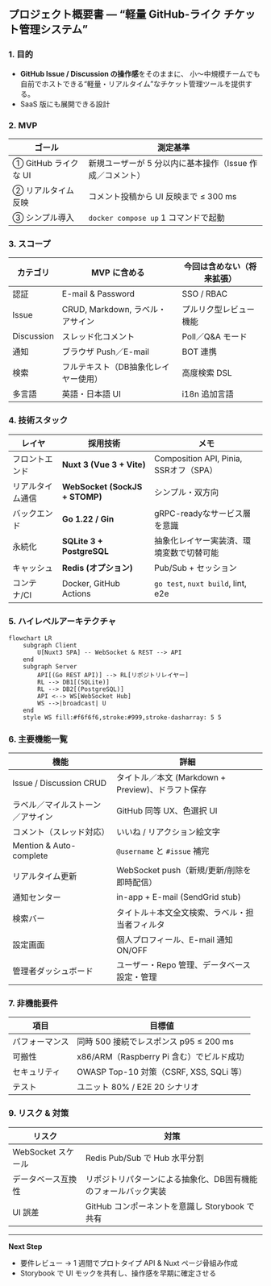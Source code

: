 ## プロジェクト概要書 — “軽量 GitHub-ライク チケット管理システム”

### 1. 目的

* **GitHub Issue / Discussion の操作感**をそのままに、
  小〜中規模チームでも自前でホストできる“軽量・リアルタイム”なチケット管理ツールを提供する。
* SaaS 版にも展開できる設計

### 2. MVP

| ゴール              | 測定基準                                 |
| ---------------- | ------------------------------------ |
| ① GitHub ライクな UI | 新規ユーザーが 5 分以内に基本操作（Issue 作成／コメント） |
| ② リアルタイム反映       | コメント投稿から UI 反映まで ≤ 300 ms            |
| ③ シンプル導入         | `docker compose up` 1 コマンドで起動        |

### 3. スコープ

| カテゴリ       | **MVP に含める**                     | **今回は含めない（将来拡張）** |
| ---------- | -------------------------------- | ----------------- |
| 認証         | E-mail & Password | SSO / RBAC        |
| Issue      | CRUD, Markdown, ラベル・アサイン         | プルリク型レビュー機能       |
| Discussion | スレッド化コメント                        | Poll／Q\&A モード     |
| 通知         | ブラウザ Push／E-mail                 | BOT 連携  |
| 検索         | フルテキスト（DB抽象化レイヤー使用）        | 高度検索 DSL          |
| 多言語        | 英語・日本語 UI                        | i18n 追加言語         |

### 4. 技術スタック

| レイヤ      | 採用技術                           | メモ                                 |
| -------- | ------------------------------ | ---------------------------------- |
| フロントエンド  | **Nuxt 3 (Vue 3 + Vite)**      | Composition API, Pinia, SSRオフ（SPA） |
| リアルタイム通信 | **WebSocket (SockJS + STOMP)** | シンプル・双方向                           |
| バックエンド   | **Go 1.22 / Gin**              | gRPC-readyなサービス層を意識                |
| 永続化      | **SQLite 3 + PostgreSQL**      | 抽象化レイヤー実装済、環境変数で切替可能           |
| キャッシュ    | **Redis (オプション)**              | Pub/Sub + セッション                    |
| コンテナ/CI  | Docker, GitHub Actions         | `go test`, `nuxt build`, lint, e2e |

### 5. ハイレベルアーキテクチャ

```mermaid
flowchart LR
    subgraph Client
        U[Nuxt3 SPA] -- WebSocket & REST --> API
    end
    subgraph Server
        API[(Go REST API)] --> RL[リポジトリレイヤー]
        RL --> DB1[(SQLite)]
        RL --> DB2[(PostgreSQL)]
        API <--> WS[WebSocket Hub]
        WS -->|broadcast| U
    end
    style WS fill:#f6f6f6,stroke:#999,stroke-dasharray: 5 5
```

### 6. 主要機能一覧

| 機能                      | 詳細                                  |
| ----------------------- | ----------------------------------- |
| Issue / Discussion CRUD | タイトル／本文 (Markdown + Preview)、ドラフト保存 |
| ラベル／マイルストーン／アサイン        | GitHub 同等 UX、色選択 UI                 |
| コメント（スレッド対応）            | いいね / リアクション絵文字                     |
| Mention & Auto-complete | `@username` と `#issue` 補完           |
| リアルタイム更新                | WebSocket push（新規/更新/削除を即時配信）       |
| 通知センター                  | in-app + E-mail (SendGrid stub)     |
| 検索バー                    | タイトル＋本文全文検索、ラベル・担当者フィルタ             |
| 設定画面                    | 個人プロフィール、E-mail 通知 ON/OFF           |
| 管理者ダッシュボード              | ユーザー・Repo 管理、データベース設定・管理         |

### 7. 非機能要件

| 項目      | 目標値                                |
| ------- | ---------------------------------- |
| パフォーマンス | 同時 500 接続でレスポンス p95 ≤ 200 ms       |
| 可搬性     | x86/ARM（Raspberry Pi 含む）でビルド成功     |
| セキュリティ  | OWASP Top-10 対策（CSRF, XSS, SQLi 等） |
| テスト     | ユニット 80% / E2E 20 シナリオ             |

### 9. リスク & 対策

| リスク            | 対策                               |
| -------------- | -------------------------------- |
| WebSocket スケール | Redis Pub/Sub で Hub 水平分割         |
| データベース互換性    | リポジトリパターンによる抽象化、DB固有機能のフォールバック実装 |
| UI 誤差          | GitHub コンポーネントを意識し Storybook で共有 |

---

**Next Step**

* 要件レビュー → 1 週間でプロトタイプ API & Nuxt ページ骨組み作成
* Storybook で UI モックを共有し、操作感を早期に確定させる
